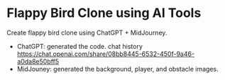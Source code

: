 # Flappy Bird Clone using AI Tools

Create flappy bird clone using ChatGPT + MidJourney.

* ChatGPT: generated the code. chat history https://chat.openai.com/share/08bb8445-6532-450f-9a46-a0da8e50bff5
* MidJouney: generated the background, player, and obstacle images.